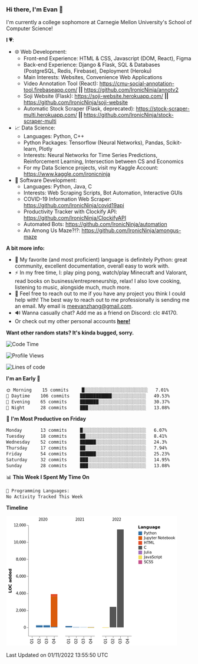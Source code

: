 ### Hi there, I'm Evan 👋

I'm currently a college sophomore at Carnegie Mellon University's School of Computer Science!

**I 💗**:
  - 🌐 Web Development: 
    - Front-end Experience: HTML & CSS, Javascript (DOM, React), Figma
    - Back-end Experience: Django & Flask, SQL & Databases (PostgreSQL, Redis, Firebase), Deployment (Heroku)
    - Main Interests: Websites, Convenience Web Applications
    - Video Annotation Tool (React): https://cmu-social-annotation-tool.firebaseapp.com/ **||** https://github.com/IronicNinja/annotv2
    - Soji Website (Flask): https://soji-website.herokuapp.com/ **||** https://github.com/IronicNinja/soji-website
    - Automatic Stock Scraper (Flask, deprecated): https://stock-scraper-multi.herokuapp.com/ **||** https://github.com/IronicNinja/stock-scraper-multi
  - 📈 Data Science: 
    - Languages: Python, C++
    - Python Packages: Tensorflow (Neural Networks), Pandas, Scikit-learn, Plotly
    - Interests: Neural Networks for Time Series Predictions, Reinforcement Learning, Intersection between CS and Economics
    - For my Data Science projects, visit my Kaggle Account: https://www.kaggle.com/ironicninja
  - 🤖 Software Development: 
    - Languages: Python, Java, C
    - Interests: Web Scraping Scripts, Bot Automation, Interactive GUIs
    - COVID-19 Information Web Scraper: https://github.com/IronicNinja/covid19api
    - Productivity Tracker with Clockify API: https://github.com/IronicNinja/ClockifyAPI
    - Automated Bots: https://github.com/IronicNinja/automation
    - An Among Us Maze?!?: https://github.com/IronicNinja/amongus-maze
  
**A bit more info:**
- 🐍 My favorite (and most proficient) language is definitely Python: great community, excellent documentation, overall easy to work with.
- ⚡ In my free time, I: play ping pong, watch/play Minecraft and Valorant, read books on business/entrepreneurship, relax! I also love cooking, listening to music, alongside much, much more.
- 👯 Feel free to reach out to me if you have any project you think I could help with! The best way to reach out to me professionally is sending me an email. My email is meevanzhang@gmail.com.
- 🔊 Wanna casually chat? Add me as a friend on Discord: clc #4170.
- Or check out my other personal accounts <a href="https://linktr.ee/IronicNinja"><b>here!</b></a>

**Want other random stats? It's kinda bugged, sorry.**
<!--START_SECTION:waka-->
![Code Time](http://img.shields.io/badge/Code%20Time-552%20hrs%2059%20mins-blue)

![Profile Views](http://img.shields.io/badge/Profile%20Views-1-blue)

![Lines of code](https://img.shields.io/badge/From%20Hello%20World%20I%27ve%20Written-18%20Thousand%20lines%20of%20code-blue)

**I'm an Early 🐤** 

```text
🌞 Morning    15 commits     █░░░░░░░░░░░░░░░░░░░░░░░░   7.01% 
🌆 Daytime    106 commits    ████████████░░░░░░░░░░░░░   49.53% 
🌃 Evening    65 commits     ███████░░░░░░░░░░░░░░░░░░   30.37% 
🌙 Night      28 commits     ███░░░░░░░░░░░░░░░░░░░░░░   13.08%

```
📅 **I'm Most Productive on Friday** 

```text
Monday       13 commits     █░░░░░░░░░░░░░░░░░░░░░░░░   6.07% 
Tuesday      18 commits     ██░░░░░░░░░░░░░░░░░░░░░░░   8.41% 
Wednesday    52 commits     ██████░░░░░░░░░░░░░░░░░░░   24.3% 
Thursday     17 commits     ██░░░░░░░░░░░░░░░░░░░░░░░   7.94% 
Friday       54 commits     ██████░░░░░░░░░░░░░░░░░░░   25.23% 
Saturday     32 commits     ███░░░░░░░░░░░░░░░░░░░░░░   14.95% 
Sunday       28 commits     ███░░░░░░░░░░░░░░░░░░░░░░   13.08%

```


📊 **This Week I Spent My Time On** 

```text
💬 Programming Languages: 
No Activity Tracked This Week

```

**Timeline**

![Chart not found](https://raw.githubusercontent.com/IronicNinja/IronicNinja/main/charts/bar_graph.png) 


 Last Updated on 01/11/2022 13:55:50 UTC
<!--END_SECTION:waka-->
